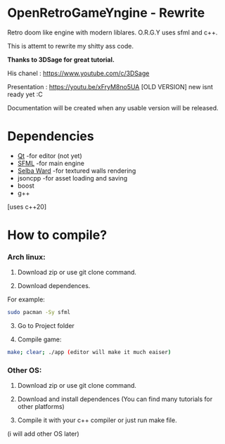 # OpenRetroGameYngine - Rewrite

Retro doom like engine with modern liblares. O.R.G.Y uses sfml and c++.

This is attemt to rewrite my shitty ass code.

**Thanks to 3DSage for great tutorial.**

His chanel : https://www.youtube.com/c/3DSage

Presentation : https://youtu.be/xFryM8no5UA [OLD VERSION] new isnt ready yet :C

Documentation will be created when any usable version will be released.

# Dependencies
* [Qt](https://www.qt.io/download-open-source)  -for editor (not yet)
* [SFML](https://www.sfml-dev.org/) -for main engine
* [Selba Ward](https://github.com/Hapaxia/SelbaWard) -for textured walls rendering
* jsoncpp -for asset loading and saving
* boost
* g++

[uses c++20]

# How to compile?

### **Arch linux:**

1. Download zip or use git clone command.

2. Download dependences.

For example:
```sh
sudo pacman -Sy sfml
```
3. Go to Project folder

4. Compile game:
```sh
make; clear; ./app (editor will make it much eaiser)

```

### **Other OS:**

1. Download zip or use git clone command.

2. Download and install dependences (You can find many tutorials for other platforms)

3. Compile it with your c++ compiler or just run make file.

(i will add other OS later)








